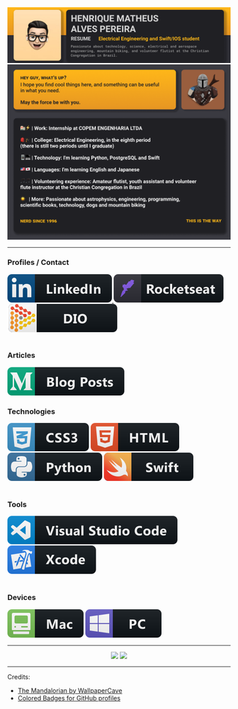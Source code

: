 <img width="auto" src="https://github.com/HenriqueMAP/HenriqueMap/blob/master/Capa-superior.png?raw=true">
<img width="auto" src="https://github.com/HenriqueMAP/HenriqueMap/blob/master/Capa-inferior.png?raw=true">
<br> 
<hr>

<h3>Profiles / Contact</h3>
<div>
<a target="_blank" href="https://www.linkedin.com/in/henrique-matheus-alves-pereira">
  <img src="./svg/social/linkedin.svg">
</a>

<a target="_blank" href="https://app.rocketseat.com.br/me/henrique-matheus-alves-pereira-1595861149">
  <img src="./svg/social/Rocketseat.svg">
</a>

<a target="_blank" href="https://web.digitalinnovation.one/users/henrique_map">
  <img src="./svg/social/Digital%20Innovation%20One.svg">
</a>
</div>
<br>

<h3>Articles</h3>

<a target="_blank" href="https://medium.com/@henrique.map">
  <img src="./svg/blogs/medium.svg">
</a>

<br>

<h3>Technologies</h3>
<div>
<img src="./svg/dev/languages/css3.svg"> 
<img src="./svg/dev/languages/html.svg">
<img src="./svg/dev/languages/python.svg"> 
<img src="./svg/dev/languages/swift.svg">
</div>
<br>

<h3>Tools</h3>
<div>
<img src="./svg/dev/tools/visualstudio_code.svg"> 
<img src="./svg/dev/tools/xcode.svg">
</div>
<br>

<h3>Devices</h3>
<div>
<img src="./svg/devices/mac.svg"> 
<img src="./svg/devices/pc.svg">
</div>
<hr>

<center>
  <div style="float" display="flex" flex-direction="row">
    <img flex="auto" src="https://github-readme-stats.vercel.app/api?username=HenriqueMAP&title_color=FFB719&icon_color=FFB719&bg_color=2E2E35&text_color=D9D9D9&hide_border=true&show_icons=true&cache_seconds=1800">
    <img flex="auto" src="https://github-readme-stats.vercel.app/api/top-langs/?username=HenriqueMAP&title_color=FFB719&icon_color=FFB719&bg_color=2E2E35&text_color=D9D9D9&hide_border=true&layout=compact&langs_count=6&cache_seconds=1800">
  </div>
</center>

<hr>

Credits: 
- [The Mandalorian by WallpaperCave](https://wallpapercave.com/w/wp5137596)
- [Colored Badges for GitHub profiles](https://github.com/MikeCodesDotNET/ColoredBadges)
